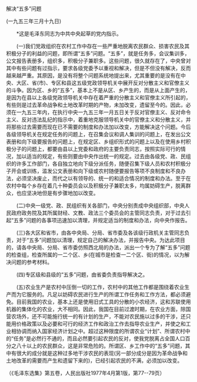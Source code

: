 解决“五多”问题

(一九五三年三月十九日)



　　*这是毛泽东同志为中共中央起草的党内指示。 



　　(一)我们党政组织在农村工作中存在一些严重地脱离农民群众、损害农民及其积极分子的利益的问题，即所谓“五多”问题。“五多”，就是任务多，会议集训多，公文报告表册多，组织多，积极分子兼职多。这些问题，很久就存在了，中央曾对其中有些问题有过指示，要求各级党委予以重视和解决，但是不但没有解决，反而越来越严重。其原因，是没有将整个问题系统地提出来，尤其重要的是没有在中央、大区、省(市)、专区和县这五级党政领导机关中展开反对分散主义和官僚主义的斗争。因为区、乡的“五多”，基本上不是从区、乡产生的，而是从上面产生的，是因为在县以上各级党政领导机关中存在着严重的分散主义和官僚主义所引起的，有些则是过去革命战争和土地改革时期的产物，未加改变，遗留至今的。因此，必须在一九五三年内，在执行中央一九五三年一月五日关于反对官僚主义、反对命令主义、反对违法乱纪的指示中，着重地克服领导机关中的官僚主义和分散主义，并将那些过去需要而现在已不需要的制度和办法加以改变，方能解决这个问题。今后各级领导机关在规定任务的问题上，在召集会议和调人集训的问题上，在发出公文表册和向下级要报告的问题上，在规定区、乡组织形式的问题上以及在使用乡村积极分子的问题上，都要由县以上党委和政府的主要负责同志，按照实际可行的情况，加以适当的规定，有些则要由中央作出统一的规定。过去由各级党、政、民组织的许多工作部门，各自独立地向下级分派任务，随便召集下级人员和农村积极分子开会或训练，滥发公文表册和向下级或农村随便要报告等项不良制度和不良办法，必须坚决废止，而代之以有领导的、统一的和适合情况的制度和办法。至于在农村中每个乡存在着几十种委员会以及积极分子兼职太多，均属妨碍生产，脱离群众，也应坚决地但是有步骤地加以改变。 



　　(二)中央一级党、政、民组织有关各部门，中央分别责成中央组织部，中央人民政府政务院及其所属财经、文教、政法三个委员会的主管同志负责，对于过去引起“五多”问题的各事项迅速加以清理，并规定适当的制度和办法，向中央作报告。 



　　(三)各大区和省市，由各中央局、分局、省市委及各该级行政机关主管同志负责，对于“五多”问题加以清理，规定自己的解决办法，并报告中央。为达此项目的，请各中央局、分局、省市委仿照西北局的办法，派出一个专为了解“五多”问题的检查组，检查所属的一二个区、乡(在城市是检查一二个区、街)的情况，以为解决问题的参考材料。 



　　(四)专区级和县级的“五多”问题，由省委负责指导解决之。 



　　(五)农业生产是农村中压倒一切的工作，农村中的其他工作都是围绕着农业生产而为它服务的。凡足以妨碍农民进行生产的所谓工作任务和工作方法，都必须避免。目前我国的农业，基本上还是使用旧式工具的分散的小农经济，这和苏联使用机器的集体化的农业，大不相同。因此，我国在目前过渡时期，在农业方面，除国营农场外，还不可能施行统一的有计划的生产，不能对农民施以过多的干涉，还只能用价格政策以及必要和可行的经济工作和政治工作去指导农业生产，并使之和工业相协调而纳入国家经济计划之中。超过这种限度的所谓农业“计划”、所谓农村中的“任务”是必然行不通的，而且必然要引起农民的反对，使我党脱离占全国人口百分之八十以上的农民群众，这是非常危险的。所谓区、乡工作中的“五多”问题，其中有很大的成分就是这种过多地干涉农民的表现(另一部分成分是因为革命战争和土地改革的需要而产生和遗留下来的)，已经引起农民的不满，必须加以改变。 



（《毛泽东选集》第五卷，人民出版社1977年4月第1版，第77--79页） 





 



　　 





